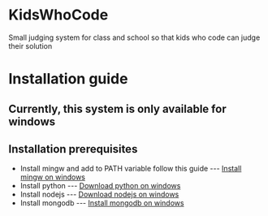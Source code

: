 # KidsWhoCode
Small judging system for class and school so that kids who code can judge their solution


# Installation guide
## Currently, this system is only available for windows
## Installation prerequisites
<ul>
  <li>Install mingw and add to PATH variable follow this guide --- <a href="https://www.eclipse.org/4diac/documentation/html/installation/minGW.html">Install mingw on windows</a></li>
  <li>Install python --- <a href="https://www.python.org/downloads/">Download python on windows</a> </li>
  <li>Install nodejs --- <a href="https://nodejs.org/en/download/">Download nodejs on windows</a></li>
  <li>Install mongodb --- <a href="https://www.mongodb.com/docs/manual/tutorial/install-mongodb-on-windows/">Install mongodb on windows</a></li>
</ul
